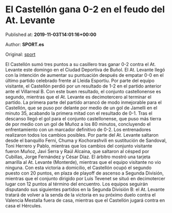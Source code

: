 
# El Castellón gana 0-2 en el feudo del At. Levante

Published at: **2019-11-03T14:01:16+00:00**

Author: **SPORT.es**

Original: [sport](https://www.sport.es/es/noticias/segunda-division-b/el-castellon-gana-0-2-en-el-feudo-del-at-levante-7712676)

El Castellón sumó tres puntos a su casillero tras ganar 0-2 contra el At. Levante este domingo en el Ciudad Deportiva de Buñol. El At. Levante llegó con la intención de aumentar su puntuación después de empatar 0-0 en el último partido celebrado frente al Lleida Esportiu. Por parte del equipo visitante, el Castellón perdió por un resultado de 1-2 en el partido anterior ante el Villarreal B. Con este buen resultado, el conjunto castellonense es segundo, mientras que el At. Levante es decimotercero al terminar el partido.
La primera parte del partido arrancó de modo inmejorable para el Castellón, que se puso por delante por medio de un gol de Jamelli en el minuto 35, acabando la primera mitad con el resultado de 0-1.
Tras el descanso llegó el gol para el conjunto castellonense, que puso más tierra de por medio con un gol de Muñoz a los 80 minutos, concluyendo el enfrentamiento con un marcador definitivo de 0-2.
Los entrenadores realizaron todos los cambios posibles. Por parte del At. Levante saltaron desde el banquillo Ferni, Chuma y Kochorashvili en sustitución de Sandoval, Toni Herrero y Pablo, mientras que los cambios del conjunto visitante fueron Muñoz, Javi Serra y Raúl Alcaina, que saltaron al césped por Cubillas, Jorge Fernández y César Díaz.
El árbitro mostró una tarjeta amarilla al At. Levante (Monterde), mientras que el equipo visitante no vio ninguna.
Con esta victoria a domicilio, el Castellón ocupó el segundo puesto con 20 puntos, en plaza de playoff de ascenso a Segunda División, mientras que el conjunto dirigido por Luis Tevenet se situó en decimotercer lugar con 12 puntos al término del encuentro.
Los equipos seguirán disputando sus siguientes partidos en la Segunda División B: el At. Levante tratará de volver a la senda de la victoria en su próximo duelo contra el Valencia Mestalla fuera de casa, mientras que el Castellón jugará contra en casa el Hércules.
